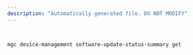 ```yaml
---
description: "Automatically generated file. DO NOT MODIFY"
---
```


```bash


mgc device-management software-update-status-summary get

```